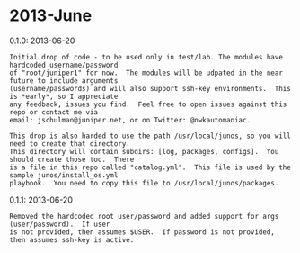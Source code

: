 # 2013-June

  0.1.0: 2013-06-20
  
    Initial drop of code - to be used only in test/lab. The modules have hardcoded username/password 
    of "root/juniper1" for now.  The modules will be udpated in the near future to include arguments 
    (username/passwords) and will also support ssh-key environments.  This is *early*, so I appreciate
    any feedback, issues you find.  Feel free to open issues against this repo or contact me via
    email: jschulman@juniper.net, or on Twitter: @nwkautomaniac.
    
    This drop is also harded to use the path /usr/local/junos, so you will need to create that directory.
    This directory will contain subdirs: [log, packages, configs].  You should create those too.  There
    is a file in this repo called "catalog.yml".  This file is used by the sample junos/install_os.yml
    playbook.  You need to copy this file to /usr/local/junos/packages.
  

  0.1.1: 2013-06-20
  
    Removed the hardcoded root user/password and added support for args (user/password).  If user
    is not provided, then assumes $USER.  If password is not provided, then assumes ssh-key is active.
